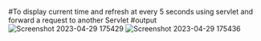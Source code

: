 #To display current time and refresh at every 5 seconds using servlet and forward a request to another Servlet
#output
![Screenshot 2023-04-29 175429](https://user-images.githubusercontent.com/87993262/235302395-52b9e791-54e4-4a94-96c1-d365cfe5893b.png)
![Screenshot 2023-04-29 175436](https://user-images.githubusercontent.com/87993262/235302397-c0a333bd-6946-44cd-a6e1-49fdd1c05358.png)
